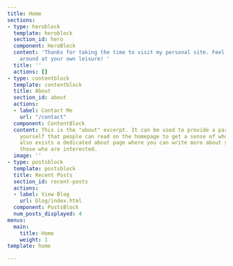 ```yaml
---
title: Home
sections:
- type: heroblock
  template: heroblock
  section_id: hero
  component: HeroBlock
  content: 'Thanks for taking the time to visit my personal site. Feel free to browse
    around at your own leisure! '
  title: ''
  actions: []
- type: contentblock
  template: contentblock
  title: About
  section_id: about
  actions:
  - label: Contact Me
    url: "/contact"
  component: ContentBlock
  content: This is the "about" excerpt. It can be used to provide a paragraph about
    yourself that people can read on the homepage to get a sense of who you are. There
    also exists a dedicated about page where you can write more about yourself for
    those who are interested.
  image: ''
- type: postsblock
  template: postsblock
  title: Recent Posts
  section_id: recent-posts
  actions:
  - label: View Blog
    url: blog/index.html
  component: PostsBlock
  num_posts_displayed: 4
menus:
  main:
    title: Home
    weight: 1
template: home

---
```

